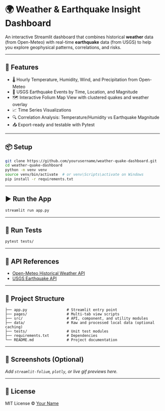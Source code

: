 # 🌍 Weather & Earthquake Insight Dashboard

An interactive Streamlit dashboard that combines historical **weather** data (from Open-Meteo) with real-time **earthquake** data (from USGS) to help you explore geophysical patterns, correlations, and risks.

---

## 🚀 Features

- 🌡️ Hourly Temperature, Humidity, Wind, and Precipitation from Open-Meteo
- 🌋 USGS Earthquake Events by Time, Location, and Magnitude
- 🗺️ Interactive Folium Map View with clustered quakes and weather overlay
- 📈 Time Series Visualizations
- 🔍 Correlation Analysis: Temperature/Humidity vs Earthquake Magnitude
- 📤 Export-ready and testable with Pytest

---

## 📦 Setup

```bash
git clone https://github.com/yourusername/weather-quake-dashboard.git
cd weather-quake-dashboard
python -m venv venv
source venv/bin/activate  # or venv\Scripts\activate on Windows
pip install -r requirements.txt
```

---

## ▶️ Run the App

```bash
streamlit run app.py
```

---

## 🧪 Run Tests

```bash
pytest tests/
```

---

## 🔗 API References

- [Open-Meteo Historical Weather API](https://open-meteo.com/en/docs/historical-weather-api)
- [USGS Earthquake API](https://earthquake.usgs.gov/fdsnws/event/1/)

---

## 📁 Project Structure

```plaintext
├── app.py                  # Streamlit entry point
├── pages/                  # Multi-tab view scripts
├── src/                    # API, component, and utility modules
├── data/                   # Raw and processed local data (optional caching)
├── tests/                  # Unit test modules
├── requirements.txt        # Dependencies
└── README.md               # Project documentation
```

---

## 📸 Screenshots (Optional)
_Add `streamlit-folium`, `plotly`, or live gif previews here._

---

## 📄 License

MIT License © [Your Name](https://github.com/yourusername)
